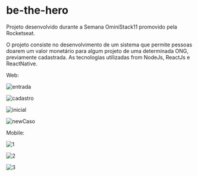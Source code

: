 # be-the-hero
Projeto desenvolvido durante a Semana OminiStack11 promovido pela Rocketseat.

O projeto consiste no desenvolvimento de um sistema que permite pessoas doarem um valor monetário para algum projeto de uma determinada ONG, previamente cadastrada. 
As tecnologias utilizadas from NodeJs, ReactJs e ReactNative.

Web:

![entrada](https://user-images.githubusercontent.com/38672183/77970431-922f0b80-72c2-11ea-83b4-8347287ce6ef.png)

![cadastro](https://user-images.githubusercontent.com/38672183/77970452-9c510a00-72c2-11ea-9259-919e1dec9770.png)

![inicial](https://user-images.githubusercontent.com/38672183/77970462-a115be00-72c2-11ea-83ff-7a92c2e57821.png)

![newCaso](https://user-images.githubusercontent.com/38672183/77970472-a7a43580-72c2-11ea-9502-a84bdaf6a969.png)

Mobile:

![1](https://user-images.githubusercontent.com/38672183/77970476-abd05300-72c2-11ea-858b-06446de47915.png)

![2](https://user-images.githubusercontent.com/38672183/77970484-affc7080-72c2-11ea-9a0c-33682f4ec81a.png)

![3](https://user-images.githubusercontent.com/38672183/77970494-b4288e00-72c2-11ea-924c-d681d56a27ea.png)
